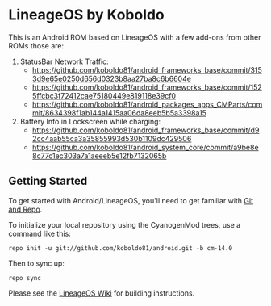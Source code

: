 LineageOS by Koboldo
====================

This is an Android ROM based on LineageOS with a few add-ons from other ROMs those are:
1. StatusBar Network Traffic:
    * https://github.com/koboldo81/android_frameworks_base/commit/3153d9e65e0250d656d0323b8aa27ba8c6b6604e
    * https://github.com/koboldo81/android_frameworks_base/commit/1525ffcbc3f72412cae75180449e819118e39cf0
    * https://github.com/koboldo81/android_packages_apps_CMParts/commit/8634398f1ab144a1415aa06da8eeb5b5a3398a15
2. Battery Info in Lockscreen while charging:
    * https://github.com/koboldo81/android_frameworks_base/commit/d92cc4aab55ca3a35855993d530b1109dc429506
    * https://github.com/koboldo81/android_system_core/commit/a9be8e8c77c1ec303a7a1aeeeb5e12fb7132065b


Getting Started
---------------

To get started with Android/LineageOS, you'll need to get
familiar with [Git and Repo](http://source.android.com/source/using-repo.html).

To initialize your local repository using the CyanogenMod trees, use a command like this:

    repo init -u git://github.com/koboldo81/android.git -b cm-14.0

Then to sync up:

    repo sync

Please see the [LineageOS Wiki](https://wiki.lineageos.org/) for building instructions.

